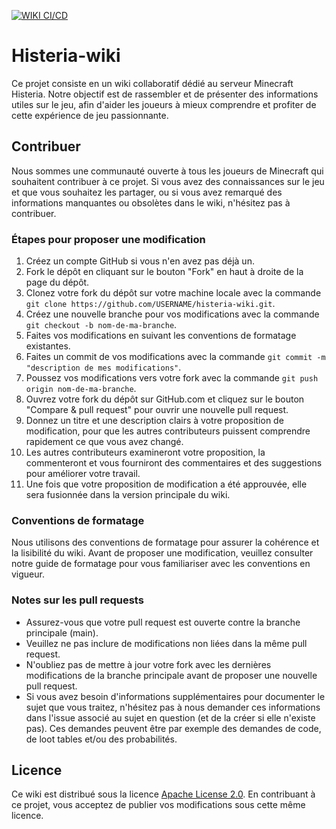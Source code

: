 [![WIKI CI/CD](https://github.com/HisteriaMC/histeria-wiki/actions/workflows/test-wiki.yml/badge.svg?branch=main)](https://github.com/HisteriaMC/histeria-wiki/actions/workflows/test-wiki.yml)
# Histeria-wiki

Ce projet consiste en un wiki collaboratif dédié au serveur Minecraft Histeria. Notre objectif est de rassembler et de présenter des informations utiles sur le jeu, afin d'aider les joueurs à mieux comprendre et profiter de cette expérience de jeu passionnante.

## Contribuer

Nous sommes une communauté ouverte à tous les joueurs de Minecraft qui souhaitent contribuer à ce projet. Si vous avez des connaissances sur le jeu et que vous souhaitez les partager, ou si vous avez remarqué des informations manquantes ou obsolètes dans le wiki, n'hésitez pas à contribuer.

### Étapes pour proposer une modification

1. Créez un compte GitHub si vous n'en avez pas déjà un.
2. Fork le dépôt en cliquant sur le bouton "Fork" en haut à droite de la page du dépôt.
3. Clonez votre fork du dépôt sur votre machine locale avec la commande `git clone https://github.com/USERNAME/histeria-wiki.git`.
4. Créez une nouvelle branche pour vos modifications avec la commande `git checkout -b nom-de-ma-branche`.
5. Faites vos modifications en suivant les conventions de formatage existantes.
6. Faites un commit de vos modifications avec la commande `git commit -m "description de mes modifications"`.
7. Poussez vos modifications vers votre fork avec la commande `git push origin nom-de-ma-branche`.
8. Ouvrez votre fork du dépôt sur GitHub.com et cliquez sur le bouton "Compare & pull request" pour ouvrir une nouvelle pull request.
9. Donnez un titre et une description clairs à votre proposition de modification, pour que les autres contributeurs puissent comprendre rapidement ce que vous avez changé.
10. Les autres contributeurs examineront votre proposition, la commenteront et vous fourniront des commentaires et des suggestions pour améliorer votre travail.
11. Une fois que votre proposition de modification a été approuvée, elle sera fusionnée dans la version principale du wiki.

### Conventions de formatage

Nous utilisons des conventions de formatage pour assurer la cohérence et la lisibilité du wiki. Avant de proposer une modification, veuillez consulter notre guide de formatage pour vous familiariser avec les conventions en vigueur.

### Notes sur les pull requests

-   Assurez-vous que votre pull request est ouverte contre la branche principale (main).
-   Veuillez ne pas inclure de modifications non liées dans la même pull request.
-   N'oubliez pas de mettre à jour votre fork avec les dernières modifications de la branche principale avant de proposer une nouvelle pull request.
-   Si vous avez besoin d'informations supplémentaires pour documenter le sujet que vous traitez, n'hésitez pas à nous demander ces informations dans l'issue associé au sujet en question (et de la créer si elle n'existe pas). Ces demandes peuvent être par exemple des demandes de code, de loot tables et/ou des probabilités.

## Licence

Ce wiki est distribué sous la licence [Apache License 2.0](https://github.com/HisteriaMC/histeria-wiki/blob/main/LICENSE). En contribuant à ce projet, vous acceptez de publier vos modifications sous cette même licence.
